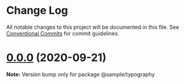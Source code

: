 # Change Log

All notable changes to this project will be documented in this file.
See [Conventional Commits](https://conventionalcommits.org) for commit guidelines.

# [0.0.0](https://github.com/nnishimura/design-system-boilerplate/compare/@sample/typography@0.0.2...@sample/typography@0.0.0) (2020-09-21)

**Note:** Version bump only for package @sample/typography
